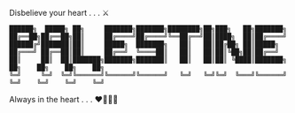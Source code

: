 Disbelieve your heart . . . :crossed_swords:
      
    ██████╗  █████╗ ██╗     ███████╗███████╗████████╗██╗███╗   ██╗███████╗                            
    ██╔══██╗██╔══██╗██║     ██╔════╝██╔════╝╚══██╔══╝██║████╗  ██║██╔════╝                            
    ██████╔╝███████║██║     █████╗  ███████╗   ██║   ██║██╔██╗ ██║█████╗                              
    ██╔═══╝ ██╔══██║██║     ██╔══╝  ╚════██║   ██║   ██║██║╚██╗██║██╔══╝                              
    ██║     ██║  ██║███████╗███████╗███████║   ██║   ██║██║ ╚████║███████╗    ██╗    ██╗    ██╗    ██╗
    ╚═╝     ╚═╝  ╚═╝╚══════╝╚══════╝╚══════╝   ╚═╝   ╚═╝╚═╝  ╚═══╝╚══════╝    ╚═╝    ╚═╝    ╚═╝    ╚═╝
                                                                                                      
Always in the heart . . . :heart::black_heart::white_heart::green_heart:
